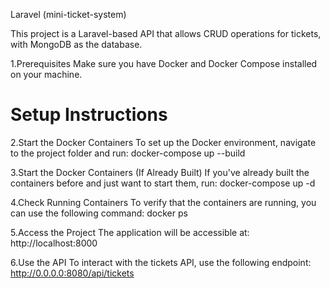 Laravel (mini-ticket-system)


This project is a Laravel-based API that allows CRUD operations for tickets, with MongoDB as the database.

1.Prerequisites
    Make sure you have Docker and Docker Compose installed on your machine.


Setup Instructions
==================


2.Start the Docker Containers
    To set up the Docker environment, navigate to the project folder and run:
    docker-compose up --build


3.Start the Docker Containers (If Already Built)
    If you've already built the containers before and just want to start them, run:
    docker-compose up -d


4.Check Running Containers
    To verify that the containers are running, you can use the following command:
    docker ps

5.Access the Project
    The application will be accessible at: 
    http://localhost:8000


6.Use the API
    To interact with the tickets API, use the following endpoint:
    http://0.0.0.0:8080/api/tickets